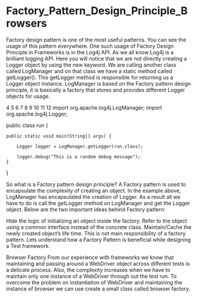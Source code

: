# Factory_Pattern_Design_Principle_Browsers
Factory design pattern is one of the most useful patterns. You can see the usage of this pattern everywhere. One such usage of Factory Design Principle in Frameworks is in the Log4j API. As we all know Log4j is a brilliant logging API.
Here you will notice that we are not directly creating a  Logger object by using the new keyword. We are calling another class called LogManager and on that class we have a static method called getLogger(). This getLogger method is responsible for returning us a Logger object instance. LogManager is based on the Factory pattern design principle, it is basically a factory that stores and provides different Logger objects for usage.

 
4
5
6
7
8
9
10
11
12
import org.apache.log4j.LogManager;
import org.apache.log4j.Logger;
 
public class run {
 
	public static void main(String[] args) {
 
		Logger logger = LogManager.getLogger(run.class);
 
		logger.debug("This is a random debug message");
	}
}

So what is a Factory pattern design principle?
A Factory pattern is used to encapsulate the complexity of creating an object. In the example above, LogManager has encapsulated the creation of Logger. As a result all we have to do is call the getLogger method on LogManager and get the Logger object. Below are the two important ideas behind Factory pattern:

Hide the logic of initializing an object inside the factory.
Refer to the object using a common interface instead of the concrete class.
Maintain/Cache the newly created object’s life time. This is not main responsibility of a factory pattern.
Lets understand how a Factory Pattern is beneficial while designing a Test framework.

 

Browser Factory
From our experience with frameworks we know that maintaining and passing around a WebDriver object across different tests is a delicate process. Also, the complexity increases when we have to maintain only one instance of a WebDriver through out the test run. To overcome the problem on instantiation of WebDriver and maintaining the instance of browser we can use create a small class called browser factory.
